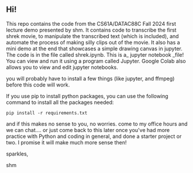 <h2>Hi!</h2>
This repo contains the code from the CS61A/DATAC88C Fall 2024 first lecture demo presented by shm.
It contains code to transcribe the first shrek movie, to manipulate the transcribed text (which is included), and automate the process of making silly clips out of the movie. 
It also has a mini demo at the end that showcases a simple drawing canvas in jupyter. 
The code is in the file called shrek.ipynb.
This is a_ jupyter notebook _file! You can view and run it using a program called Jupyter. Google Colab also allows you to view and edit jupyter notebooks.

you will probably have to install a few things (like jupyter, and ffmpeg) before this code will work. 

If you use pip to install python packages, you can use the following command to install all the packages needed: 

```pip install -r requirements.txt```

and if this makes no sense to you, no worries. come to my office hours and we can chat.... or just come back to this later once you've had more practice with Python and coding in general, and done a starter project or two. I promise it will make much more sense then!

sparkles,

shm



